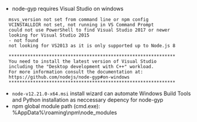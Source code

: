 - node-gyp requires Visual Studio on windows
```
  msvs_version not set from command line or npm config
  VCINSTALLDIR not set, not running in VS Command Prompt
  could not use PowerShell to find Visual Studio 2017 or newer
  looking for Visual Studio 2015
  - not found
  not looking for VS2013 as it is only supported up to Node.js 8

  **************************************************************
  You need to install the latest version of Visual Studio
  including the "Desktop development with C++" workload.
  For more information consult the documentation at:
  https://github.com/nodejs/node-gyp#on-windows
  **************************************************************
```
- `node-v12.21.0-x64.msi` install wizard can automate Windows Build Tools and Python installation as neccessary depency for node-gyp
- npm global module path (cmd.exe): %AppData%\roaming\npm\node_modules
